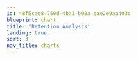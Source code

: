 ```yaml
---
id: 48f5cae8-750d-4ba1-b99a-eae2e9aa403c
blueprint: chart
title: 'Retention Analysis'
landing: true
sort: 3
nav_title: charts
---
```

